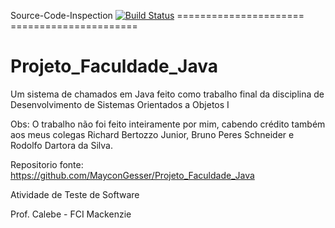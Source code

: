 Source-Code-Inspection [![Build Status](https://travis-ci.org/gpgp3003/TesteSistemaDeChamados.svg?branch=master)](https://travis-ci.org/gpgp3003/TesteSistemaDeChamados)
======================	======================


# Projeto_Faculdade_Java
Um sistema de chamados em Java feito como trabalho final da disciplina de Desenvolvimento de Sistemas Orientados a Objetos I

Obs: O trabalho não foi feito inteiramente por mim, cabendo crédito também aos meus colegas Richard Bertozzo Junior, Bruno Peres Schneider e Rodolfo Dartora da Silva. 


Repositorio fonte: https://github.com/MayconGesser/Projeto_Faculdade_Java

Atividade de Teste de Software

Prof. Calebe - FCI Mackenzie

